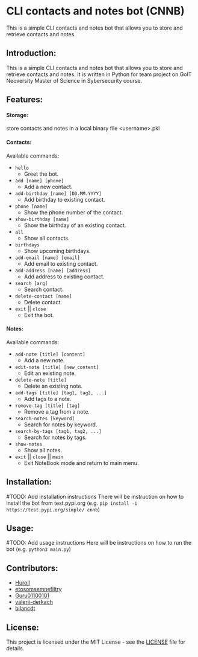 # CLI contacts and notes bot (CNNB)

This is a simple CLI contacts and notes bot that allows you to store and retrieve contacts and notes.

## Introduction:

This is a simple CLI contacts and notes bot that allows you to store and retrieve contacts and notes. It is written in Python for team project on GoIT Neoversity Master of Science in Sybersecurity course.

## Features:

#### Storage:
store contacts and notes in a local binary file \<username>.pkl

#### Contacts:
Available commands:

- `hello`
    - Greet the bot.
- `add [name] [phone]`
    - Add a new contact.
- `add-birthday [name] [DD.MM.YYYY]`
    - Add birthday to existing contact.
- `phone [name] `
    - Show the phone number of the contact.
- `show-birthday [name] `
    - Show the birthday of an existing contact.
- `all`
    - Show all contacts.
- `birthdays`
    - Show upcoming birthdays.
- `add-email [name] [email] `
    - Add email to existing contact.
- `add-address [name] [address]`
    - Add address to existing contact.
- `search [arg]`
    - Search contact.
- `delete-contact [name] `
    - Delete contact.
- `exit` || `close`
    - Exit the bot.

#### Notes:
Available commands:

- `add-note [title] [content]   `
  - Add a new note.
- `edit-note [title] [new_content]`
  - Edit an existing note.
- `delete-note [title] `
  - Delete an existing note.
- `add-tags [title] [tag1, tag2, ...]`
  - Add tags to a note.
- `remove-tag [title] [tag]`
  - Remove a tag from a note.
- `search-notes [keyword]`
  - Search for notes by keyword.
- `search-by-tags [tag1, tag2, ...]`
  - Search for notes by tags.
- `show-notes `
  - Show all notes.
- `exit` || `close` || `main`
  - Exit NoteBook mode and return to main menu.

## Installation:
#TODO: Add installation instructions
There will be instruction on how to install the bot from test.pypi.org (e.g.
`pip install -i https://test.pypi.org/simple/ cnnb`)

## Usage:
#TODO: Add usage instructions
Here will be instructions on how to run the bot (e.g. `python3 main.py`)

## Contributors:
- [Huroll](https://github.com/Hunroll)
- [etosomsemnefiltry](https://github.com/etosomsemnefiltry)
- [Guru01100101](https://github.com/Guru01100101)
- [valerii-derkach](https://github.com/valerii-derkach)
- [bilancdt](https://github.com/bilancdt)

## License:
This project is licensed under the MIT License - see the [LICENSE](LICENSE) file for details.
